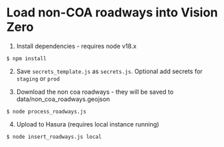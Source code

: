 # Load non-COA roadways into Vision Zero

1. Install dependencies - requires node v18.x

```shell
$ npm install
```

2. Save `secrets_template.js` as `secrets.js`. Optional add secrets for `staging` or `prod`

3. Download the non coa roadways - they will be saved to data/non_coa_roadways.geojson

```shell
$ node process_roadways.js
```

4. Upload to Hasura (requires local instance running)

```shell
$ node insert_roadways.js local
```
